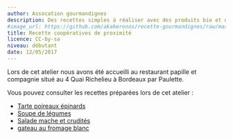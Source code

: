 ```yaml
---
author: Assocation gourmandignes
description: Des recettes simples à réaliser avec des produits bio et de saison
#image_url: https://github.com/akakeronos/recette-gourmandignes/raw/master/images/matcha_azuki-4-sur-1.jpg
title: Recette coopératives de proximité
licence: CC-by-sa
niveau: débutant
date: 12/05/2017
---
```


Lors de cet atelier nous avons été accueilli au restaurant papille et compagnie situé au 4 Quai  Richelieu à Bordeaux par Paulette.

Vous pouvez consulter les recettes préparées lors de cet atelier :

* [Tarte poireaux épinards](https://akakeronos.github.io/daktary/#akakeronos/recette-gourmandignes/blob/master/atelier-2017-02-24/tarte-poireau-epinards.md)
* [Soupe de légumes](https://akakeronos.github.io/daktary/#akakeronos/recette-gourmandignes/blob/master/atelier-2017-02-24/soupe-legumes.md)
* [Salade mache et crudités](https://akakeronos.github.io/daktary/#akakeronos/recette-gourmandignes/blob/master/atelier-2017-02-24/salade-mache-crudites.md)
* [gateau au fromage blanc](https://akakeronos.github.io/daktary/#akakeronos/recette-gourmandignes/blob/master/atelier-2017-02-24/gateau-fromage-blanc.md)
